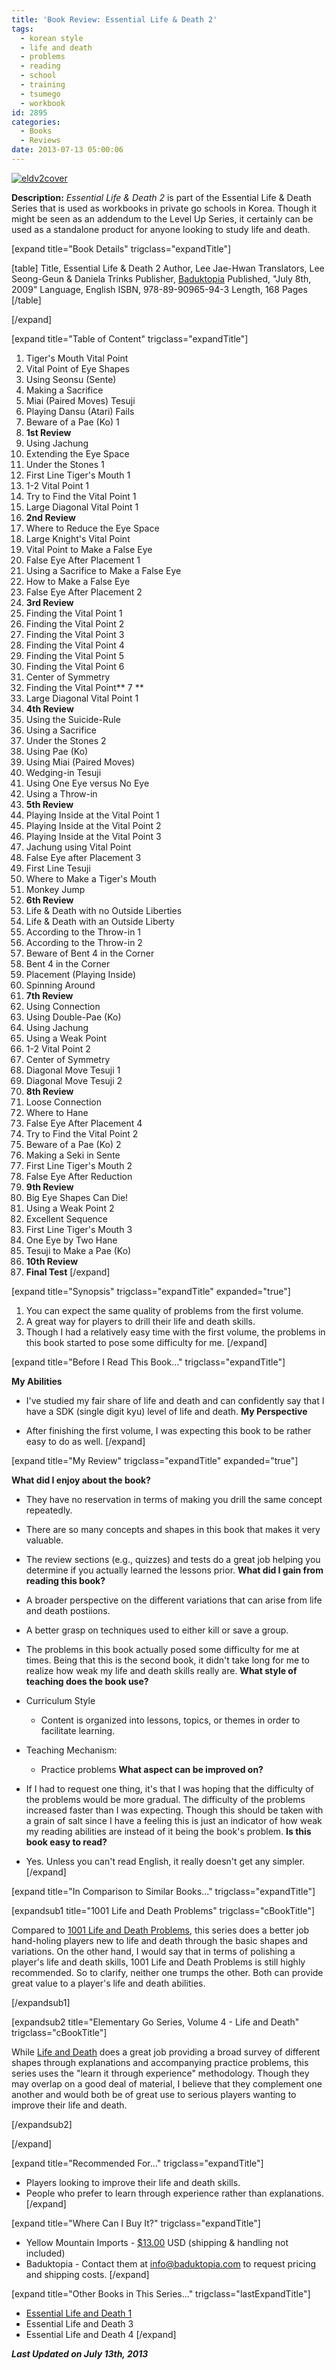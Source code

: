```yaml
---
title: 'Book Review: Essential Life & Death 2'
tags:
  - korean style
  - life and death
  - problems
  - reading
  - school
  - training
  - tsumego
  - workbook
id: 2895
categories:
  - Books
  - Reviews
date: 2013-07-13 05:00:06
---
```


[![eldv2cover](http://www.bengozen.com/wp-content/uploads/2013/06/eldv2cover.jpg)](http://www.bengozen.com/wp-content/uploads/2013/06/eldv2cover.jpg)

**Description:** _Essential Life &amp; Death 2_ is part of the Essential Life &amp; Death Series that is used as workbooks in private go schools in Korea. Though it might be seen as an addendum to the Level Up Series, it certainly can be used as a standalone product for anyone looking to study life and death.

<!--more-->

[expand title="Book Details" trigclass="expandTitle"]

[table]
Title, Essential Life &amp; Death 2
Author, Lee Jae-Hwan
Translators, Lee Seong-Geun &amp; Daniela Trinks
Publisher, [Baduktopia](http://www.baduktopia.com)
Published, "July 8th, 2009"
Language, English
ISBN, 978-89-90965-94-3
Length, 168 Pages
[/table]

[/expand]

[expand title="Table of Content" trigclass="expandTitle"]

1.  Tiger's Mouth Vital Point
2.  Vital Point of Eye Shapes
3.  Using Seonsu (Sente)
4.  Making a Sacrifice
5.  Miai (Paired Moves) Tesuji
6.  Playing Dansu (Atari) Fails
7.  Beware of a Pae (Ko) 1
8.  **1st Review**
9.  Using Jachung
10.  Extending the Eye Space
11.  Under the Stones 1
12.  First Line Tiger's Mouth 1
13.  1-2 Vital Point 1
14.  Try to Find the Vital Point 1
15.  Large Diagonal Vital Point 1
16.  **2nd Review**
17.  Where to Reduce the Eye Space
18.  Large Knight's Vital Point
19.  Vital Point to Make a False Eye
20.  False Eye After Placement 1
21.  Using a Sacrifice to Make a False Eye
22.  How to Make a False Eye
23.  False Eye After Placement 2
24.  **3rd Review**
25.  Finding the Vital Point 1
26.  Finding the Vital Point 2
27.  Finding the Vital Point 3
28.  Finding the Vital Point 4
29.  Finding the Vital Point 5
30.  Finding the Vital Point 6
31.  Center of Symmetry
32.  Finding the Vital Point** 7 **
33.  Large Diagonal Vital Point 1
34.  **4th Review**
35.  Using the Suicide-Rule
36.  Using a Sacrifice
37.  Under the Stones 2
38.  Using Pae (Ko)
39.  Using Miai (Paired Moves)
40.  Wedging-in Tesuji
41.  Using One Eye versus No Eye
42.  Using a Throw-in
43.  **5th Review**
44.  Playing Inside at the Vital Point 1
45.  Playing Inside at the Vital Point 2
46.  Playing Inside at the Vital Point 3
47.  Jachung using Vital Point
48.  False Eye after Placement 3
49.  First Line Tesuji
50.  Where to Make a Tiger's Mouth
51.  Monkey Jump
52.  **6th Review**
53.  Life &amp; Death with no Outside Liberties
54.  Life &amp; Death with an Outside Liberty
55.  According to the Throw-in 1
56.  According to the Throw-in 2
57.  Beware of Bent 4 in the Corner
58.  Bent 4 in the Corner
59.  Placement (Playing Inside)
60.  Spinning Around
61.  **7th Review**
62.  Using Connection
63.  Using Double-Pae (Ko)
64.  Using Jachung
65.  Using a Weak Point
66.  1-2 Vital Point 2
67.  Center of Symmetry
68.  Diagonal Move Tesuji 1
69.  Diagonal Move Tesuji 2
70.  **8th Review**
71.  Loose Connection
72.  Where to Hane
73.  False Eye After Placement 4
74.  Try to Find the Vital Point 2
75.  Beware of a Pae (Ko) 2
76.  Making a Seki in Sente
77.  First Line Tiger's Mouth 2
78.  False Eye After Reduction
79.  **9th Review**
80.  Big Eye Shapes Can Die!
81.  Using a Weak Point 2
82.  Excellent Sequence
83.  First Line Tiger's Mouth 3
84.  One Eye by Two Hane
85.  Tesuji to Make a Pae (Ko)
86.  **10th Review**
87.  **Final Test**
[/expand]

[expand title="Synopsis" trigclass="expandTitle" expanded="true"]

1.  You can expect the same quality of problems from the first volume.
2.  A great way for players to drill their life and death skills.
3.  Though I had a relatively easy time with the first volume, the problems in this book started to pose some difficulty for me.
[/expand]

[expand title="Before I Read This Book..." trigclass="expandTitle"]

**My Abilities**

*   I've studied my fair share of life and death and can confidently say that I have a SDK (single digit kyu) level of life and death.
**My Perspective**

*   After finishing the first volume, I was expecting this book to be rather easy to do as well.
[/expand]

[expand title="My Review" trigclass="expandTitle" expanded="true"]

**What did I enjoy about the book?**

*   They have no reservation in terms of making you drill the same concept repeatedly.
*   There are so many concepts and shapes in this book that makes it very valuable.
*   The review sections (e.g., quizzes) and tests do a great job helping you determine if you actually learned the lessons prior.
**What did I gain from reading this book?**

*   A broader perspective on the different variations that can arise from life and death postiions.
*   A better grasp on techniques used to either kill or save a group.
*   The problems in this book actually posed some difficulty for me at times. Being that this is the second book, it didn't take long for me to realize how weak my life and death skills really are.
**What style of teaching does the book use?**

*   Curriculum Style

    *   Content is organized into lessons, topics, or themes in order to facilitate learning.

*   Teaching Mechanism:

    *   Practice problems
**What aspect can be improved on?**

*   If I had to request one thing, it's that I was hoping that the difficulty of the problems would be more gradual. The difficulty of the problems increased faster than I was expecting. Though this should be taken with a grain of salt since I have a feeling this is just an indicator of how weak my reading abilities are instead of it being the book's problem.
**Is this book easy to read?**

*   Yes. Unless you can't read English, it really doesn't get any simpler.
[/expand]

[expand title="In Comparison to Similar Books..." trigclass="expandTitle"]

[expandsub1 title="1001 Life and Death Problems" trigclass="cBookTitle"]

Compared to [1001 Life and Death Problems](http://www.bengozen.com/book-review-1001-life-and-death-problems/ "Book Review: 1001 Life and Death Problems"), this series does a better job hand-holing players new to life and death through the basic shapes and variations. On the other hand, I would say that in terms of polishing a player's life and death skills, 1001 Life and Death Problems is still highly recommended. So to clarify, neither one trumps the other. Both can provide great value to a player's life and death abilities.

[/expandsub1]

[expandsub2 title="Elementary Go Series, Volume 4 - Life and Death" trigclass="cBookTitle"]

While [Life and Death](http://www.bengozen.com/book-review-life-and-death/ "Book Review: Life and Death") does a great job providing a broad survey of different shapes through explanations and accompanying practice problems, this series uses the "learn it through experience" methodology. Though they may overlap on a good deal of material, I believe that they complement one another and would both be of great use to serious players wanting to improve their life and death.

[/expandsub2]

[/expand]

[expand title="Recommended For..." trigclass="expandTitle"]

*   Players looking to improve their life and death skills.
*   People who prefer to learn through experience rather than explanations.
[/expand]

[expand title="Where Can I Buy It?" trigclass="expandTitle"]

*   Yellow Mountain Imports - [$13.00](https://www.ymimports.com/p-1414-essential-life-death-2-10-5-kyu.aspx#.UeAJdkGvPzw "Yellow Mountain Import Purchase Link") USD (shipping &amp; handling not included)
*   Baduktopia - Contact them at info@baduktopia.com to request pricing and shipping costs.
[/expand]

[expand title="Other Books in This Series..." trigclass="lastExpandTitle"]

*   [Essential Life and Death 1](http://www.bengozen.com/book-review-essential-life-death-1/ "Book Review: Essential Life &amp; Death 1")
*   Essential Life and Death 3
*   Essential Life and Death 4
[/expand]

_**Last Updated on July 13th, 2013**_